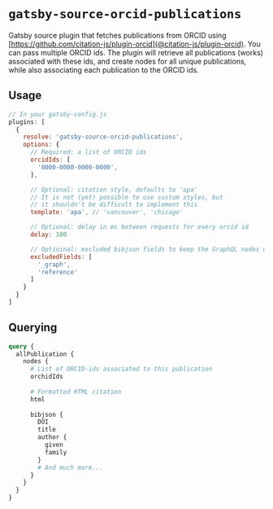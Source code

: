 `gatsby-source-orcid-publications`
=================================

Gatsby source plugin that fetches publications from ORCID using [https://github.com/citation-js/plugin-orcid](@citation-js/plugin-orcid). You can pass multiple ORCID ids. The plugin will
retrieve all publications (works) associated with these ids, and create nodes for all unique publications, while also associating
each publication to the ORCID ids.

Usage
-----

```js
// In your gatsby-config.js
plugins: [
  {
    resolve: 'gatsby-source-orcid-publications',
    options: {
      // Required: a list of ORCID ids
      orcidIds: [
        '0000-0000-0000-0000', 
      ],

      // Optional: citation style, defaults to 'apa'
      // It is not (yet) possible to use custom styles, but 
      // it shouldn't be difficult to implement this
      template: 'apa', // 'vancouver', 'chicago'

      // Optional: delay in ms between requests for every orcid id 
      delay: 100

      // Optioinal: excluded bibjson fields to keep the GraphQL nodes uncluttered.
      excludedFields: [
        '_graph',
        'reference'
      ]
    }
  }
]
```


Querying
--------

```graphql
query {
  allPublication {
    nodes {
      # List of ORCID-ids associated to this publication
      orchidIds 
      
      # Formatted HTML citation
      html 
      
      bibjson {
        DOI
        title
        author {
          given
          family
        }
        # And much more...
      }
    }
  }
}
```